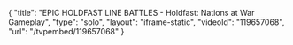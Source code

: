 {
    "title": "EPIC HOLDFAST LINE BATTLES - Holdfast: Nations at War Gameplay",
    "type": "solo",
    "layout": "iframe-static",
    "videoId": "119657068",
    "url": "\/tvpembed\/119657068"
}